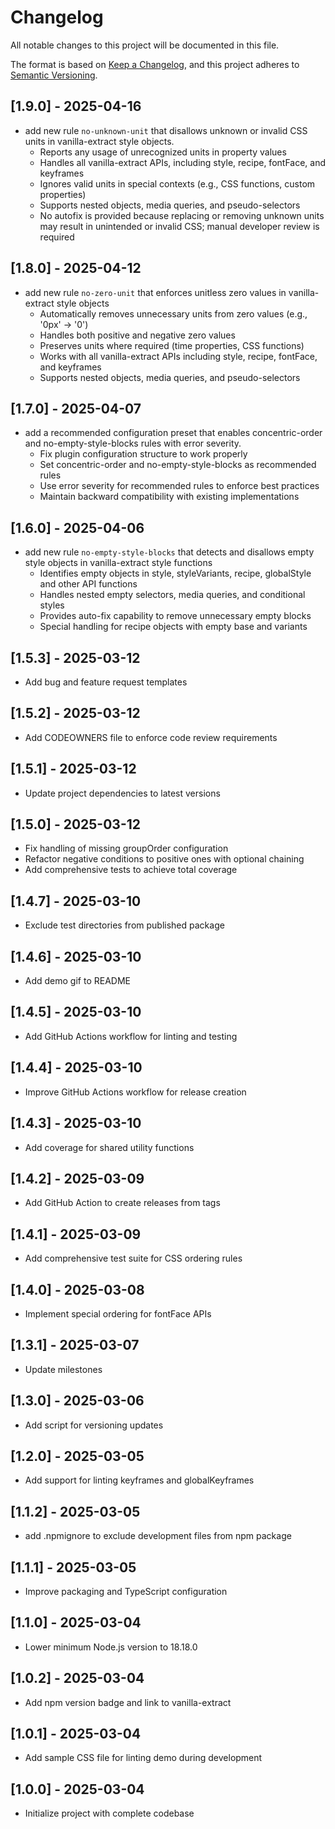 # Changelog

All notable changes to this project will be documented in this file.

The format is based on [Keep a Changelog](https://keepachangelog.com/en/1.0.0/),
and this project adheres to [Semantic Versioning](https://semver.org/spec/v2.0.0.html).

## [1.9.0] - 2025-04-16

- add new rule `no-unknown-unit` that disallows unknown or invalid CSS units in vanilla-extract style objects.
  - Reports any usage of unrecognized units in property values
  - Handles all vanilla-extract APIs, including style, recipe, fontFace, and keyframes
  - Ignores valid units in special contexts (e.g., CSS functions, custom properties)
  - Supports nested objects, media queries, and pseudo-selectors
  - No autofix is provided because replacing or removing unknown units may result in unintended or invalid CSS; manual developer review is required

## [1.8.0] - 2025-04-12

- add new rule `no-zero-unit` that enforces unitless zero values in vanilla-extract style objects
  - Automatically removes unnecessary units from zero values (e.g., '0px' → '0')
  - Handles both positive and negative zero values
  - Preserves units where required (time properties, CSS functions)
  - Works with all vanilla-extract APIs including style, recipe, fontFace, and keyframes
  - Supports nested objects, media queries, and pseudo-selectors

## [1.7.0] - 2025-04-07

- add a recommended configuration preset that enables concentric-order and no-empty-style-blocks rules with error severity.
  - Fix plugin configuration structure to work properly
  - Set concentric-order and no-empty-style-blocks as recommended rules
  - Use error severity for recommended rules to enforce best practices
  - Maintain backward compatibility with existing implementations

## [1.6.0] - 2025-04-06

- add new rule `no-empty-style-blocks` that detects and disallows empty style objects in vanilla-extract style functions
  - Identifies empty objects in style, styleVariants, recipe, globalStyle and other API functions
  - Handles nested empty selectors, media queries, and conditional styles
  - Provides auto-fix capability to remove unnecessary empty blocks
  - Special handling for recipe objects with empty base and variants

## [1.5.3] - 2025-03-12

- Add bug and feature request templates

## [1.5.2] - 2025-03-12

- Add CODEOWNERS file to enforce code review requirements

## [1.5.1] - 2025-03-12

- Update project dependencies to latest versions

## [1.5.0] - 2025-03-12

- Fix handling of missing groupOrder configuration
- Refactor negative conditions to positive ones with optional chaining
- Add comprehensive tests to achieve total coverage

## [1.4.7] - 2025-03-10

- Exclude test directories from published package

## [1.4.6] - 2025-03-10

- Add demo gif to README

## [1.4.5] - 2025-03-10

- Add GitHub Actions workflow for linting and testing

## [1.4.4] - 2025-03-10

- Improve GitHub Actions workflow for release creation

## [1.4.3] - 2025-03-10

- Add coverage for shared utility functions

## [1.4.2] - 2025-03-09

- Add GitHub Action to create releases from tags

## [1.4.1] - 2025-03-09

- Add comprehensive test suite for CSS ordering rules

## [1.4.0] - 2025-03-08

- Implement special ordering for fontFace APIs

## [1.3.1] - 2025-03-07

- Update milestones

## [1.3.0] - 2025-03-06

- Add script for versioning updates

## [1.2.0] - 2025-03-05

- Add support for linting keyframes and globalKeyframes

## [1.1.2] - 2025-03-05

- add .npmignore to exclude development files from npm package

## [1.1.1] - 2025-03-05

- Improve packaging and TypeScript configuration

## [1.1.0] - 2025-03-04

- Lower minimum Node.js version to 18.18.0

## [1.0.2] - 2025-03-04

- Add npm version badge and link to vanilla-extract

## [1.0.1] - 2025-03-04

- Add sample CSS file for linting demo during development

## [1.0.0] - 2025-03-04

- Initialize project with complete codebase
